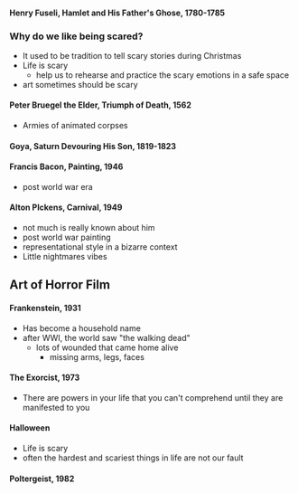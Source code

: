 #### Henry Fuseli, Hamlet and His Father's Ghose, 1780-1785


### Why do we like being scared?
- It used to be tradition to tell scary stories during Christmas
- Life is scary
	- help us to rehearse and practice the scary emotions in a safe space
- art sometimes should be scary

#### Peter Bruegel the Elder, Triumph of Death, 1562
- Armies of animated corpses

#### Goya, Saturn Devouring His Son, 1819-1823
#### Francis Bacon, Painting, 1946
- post world war era
#### Alton PIckens, Carnival, 1949
- not much is really known about him
- post world war painting
- representational style in a bizarre context
- Little nightmares vibes

## Art of Horror Film
#### Frankenstein, 1931
- Has become a household name
- after WWI, the world saw "the walking dead"
	- lots of wounded that came home alive
		- missing arms, legs, faces
#### The Exorcist, 1973
- There are powers in your life that you can't comprehend until they are manifested to you

#### Halloween
- Life is scary
- often the hardest and scariest things in life are not our fault

#### Poltergeist, 1982
